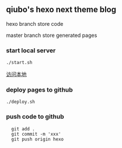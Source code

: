 ## qiubo's hexo next theme blog

hexo branch store code

master branch store generated pages

### start local server

  	./start.sh

  [访问本地](http://localhost:4000)

### deploy pages to github

  	./deploy.sh

### push code to github

	  git add .
	  git commit -m 'xxx'
	  git push origin hexo
